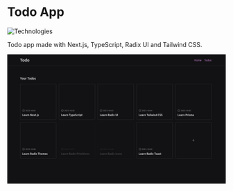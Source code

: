 # Todo App

![Technologies](https://skills-icons.vercel.app/api/icons?i=react,typescript,nextjs,radixui,tailwindcss)

Todo app made with Next.js, TypeScript, Radix UI and Tailwind CSS.

![App](public/todos1.png)
